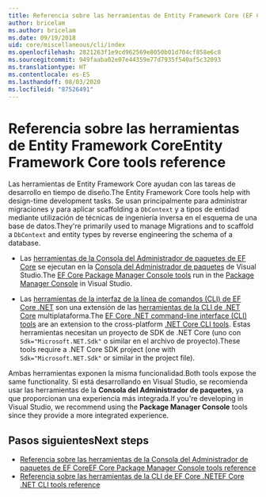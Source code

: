 ```yaml
---
title: Referencia sobre las herramientas de Entity Framework Core (EF Core)
author: bricelam
ms.author: bricelam
ms.date: 09/19/2018
uid: core/miscellaneous/cli/index
ms.openlocfilehash: 2821263f1e9cd962569e8050b01d704cf858e6c8
ms.sourcegitcommit: 949faaba02e07e44359e77d7935f540af5c32093
ms.translationtype: HT
ms.contentlocale: es-ES
ms.lasthandoff: 08/03/2020
ms.locfileid: "87526491"
---
```

# <a name="entity-framework-core-tools-reference"></a><span data-ttu-id="b639d-102">Referencia sobre las herramientas de Entity Framework Core</span><span class="sxs-lookup"><span data-stu-id="b639d-102">Entity Framework Core tools reference</span></span>

<span data-ttu-id="b639d-103">Las herramientas de Entity Framework Core ayudan con las tareas de desarrollo en tiempo de diseño.</span><span class="sxs-lookup"><span data-stu-id="b639d-103">The Entity Framework Core tools help with design-time development tasks.</span></span> <span data-ttu-id="b639d-104">Se usan principalmente para administrar migraciones y para aplicar scaffolding a `DbContext` y a tipos de entidad mediante utilización de técnicas de ingeniería inversa en el esquema de una base de datos.</span><span class="sxs-lookup"><span data-stu-id="b639d-104">They're primarily used to manage Migrations and to scaffold a `DbContext` and entity types by reverse engineering the schema of a database.</span></span>

* <span data-ttu-id="b639d-105">Las [herramientas de la Consola del Administrador de paquetes de EF Core](powershell.md) se ejecutan en la [Consola del Administrador de paquetes](/nuget/tools/package-manager-console) de Visual Studio.</span><span class="sxs-lookup"><span data-stu-id="b639d-105">The [EF Core Package Manager Console tools](powershell.md) run in the [Package Manager Console](/nuget/tools/package-manager-console) in Visual Studio.</span></span>

* <span data-ttu-id="b639d-106">Las [herramientas de la interfaz de la línea de comandos (CLI) de EF Core .NET](dotnet.md) son una extensión de las [herramientas de la CLI de .NET Core](/dotnet/core/tools/) multiplataforma.</span><span class="sxs-lookup"><span data-stu-id="b639d-106">The [EF Core .NET command-line interface (CLI) tools](dotnet.md) are an extension to the cross-platform [.NET Core CLI tools](/dotnet/core/tools/).</span></span> <span data-ttu-id="b639d-107">Estas herramientas necesitan un proyecto de SDK de .NET Core (uno con `Sdk="Microsoft.NET.Sdk"` o similar en el archivo de proyecto).</span><span class="sxs-lookup"><span data-stu-id="b639d-107">These tools require a .NET Core SDK project (one with `Sdk="Microsoft.NET.Sdk"` or similar in the project file).</span></span>

<span data-ttu-id="b639d-108">Ambas herramientas exponen la misma funcionalidad.</span><span class="sxs-lookup"><span data-stu-id="b639d-108">Both tools expose the same functionality.</span></span> <span data-ttu-id="b639d-109">Si está desarrollando en Visual Studio, se recomienda usar las herramientas de la **Consola del Administrador de paquetes**, ya que proporcionan una experiencia más integrada.</span><span class="sxs-lookup"><span data-stu-id="b639d-109">If you're developing in Visual Studio, we recommend using the **Package Manager Console** tools since they provide a more integrated experience.</span></span>

## <a name="next-steps"></a><span data-ttu-id="b639d-110">Pasos siguientes</span><span class="sxs-lookup"><span data-stu-id="b639d-110">Next steps</span></span>

* [<span data-ttu-id="b639d-111">Referencia sobre las herramientas de la Consola del Administrador de paquetes de EF Core</span><span class="sxs-lookup"><span data-stu-id="b639d-111">EF Core Package Manager Console tools reference</span></span>](powershell.md)
* [<span data-ttu-id="b639d-112">Referencia sobre las herramientas de la CLI de EF Core .NET</span><span class="sxs-lookup"><span data-stu-id="b639d-112">EF Core .NET CLI tools reference</span></span>](dotnet.md)
